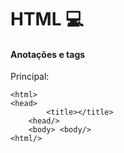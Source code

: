 # HTML :computer:

#### Anotações e tags

Principal:

```
<html>
<head>
        <title></title>
    <head/>
    <body> <body/>
<html/>
```
